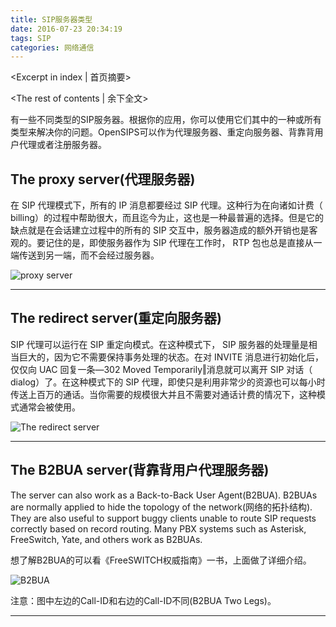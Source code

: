 ```yaml
---
title: SIP服务器类型
date: 2016-07-23 20:34:19
tags: SIP
categories: 网络通信
---
```

<Excerpt in index | 首页摘要> 
<!-- more -->
<The rest of contents | 余下全文>

有一些不同类型的SIP服务器。根据你的应用，你可以使用它们其中的一种或所有类型来解决你的问题。OpenSIPS可以作为代理服务器、重定向服务器、背靠背用户代理或者注册服务器。

## The proxy server(代理服务器)
在 SIP 代理模式下，所有的 IP 消息都要经过 SIP 代理。这种行为在向诸如计费（ billing）的过程中帮助很大，而且迄今为止，这也是一种最普遍的选择。但是它的缺点就是在会话建立过程中的所有的 SIP 交互中，服务器造成的额外开销也是客观的。要记住的是，即使服务器作为 SIP 代理在工作时， RTP 包也总是直接从一端传送到另一端，而不会经过服务器。

![proxy server](http://img.blog.csdn.net/20160404151303707)


----------
## The redirect server(重定向服务器)
SIP 代理可以运行在 SIP 重定向模式。在这种模式下， SIP 服务器的处理量是相当巨大的，因为它不需要保持事务处理的状态。在对 INVITE 消息进行初始化后，仅仅向 UAC 回复一条―302 Moved Temporarily‖消息就可以离开 SIP 对话（ dialog）了。在这种模式下的 SIP 代理，即使只是利用非常少的资源也可以每小时传送上百万的通话。当你需要的规模很大并且不需要对通话计费的情况下，这种模式通常会被使用。

![The redirect server](http://img.blog.csdn.net/20160404151756662)


----------
## The B2BUA server(背靠背用户代理服务器)
The server can also work as a Back-to-Back User Agent(B2BUA). B2BUAs are normally applied to hide the topology of the network(网络的拓扑结构). They are also useful to support buggy clients unable to route SIP requests correctly based on record routing. Many PBX systems such as Asterisk, FreeSwitch, Yate, and others work as B2BUAs.

想了解B2BUA的可以看《FreeSWITCH权威指南》一书，上面做了详细介绍。

![B2BUA](http://img.blog.csdn.net/20160404152922995)

注意：图中左边的Call-ID和右边的Call-ID不同(B2BUA Two Legs)。


----------

